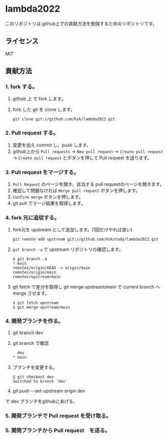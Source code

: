 # lambda2022

このリポジトリは github上での貢献方法を勉強するためのリポジトリです。

## ライセンス

MIT

## 貢献方法

### 1. fork する。

1. github 上 で fork します。
2. fork した git を clone します。

    ```
    git clone git://github.com/hsk/lambda2022.git
    ```

### 2. Pull request する。

1. 変更を加え commit し、push します。
2. github上から `Pull requests` -> `New pull request` -> `Create pull request` -> `Create pull request` とボタンを押して Pull request を送ります。

### 3. Pull request をマージする。

1. `Pull Request` のページを開き、該当する pull requestのページを開きます。
2. 確認して問題なければ `Merge pull request` ボタンを押します。
3. `Confirm merge` ボタンを押します。
4. git pull でマージ結果を取得します。

### 4. fork 元に追従する。

1. fork元を upstream として追加します。(1回だけやれば良い)

    ```
    git remote add upstream git://github.com/hskstudy/lambda2022.git
    ```

2. `git branch -a` で upstream リポジトリの確認します。

    ```
    $ git branch -a
    * main
    remotes/origin/HEAD -> origin/main
    remotes/origin/main
    remotes/upstream/main
    ```

3. git fetch で差分を取得し git merge upstream/main で current branch へ merge させます。

    ```
    $ git fetch upstream
    $ git merge upstream/main
    ```

### 4. 開発ブランチを作る。

1. git branch dev
2. git branch で確認

    ```
      dev
    * main
    ```
3. ブランチを変更する。

    ```
    $ git checkout dev
    Switched to branch 'dev'
    ```

4. git push --set-upstream origin dev

で dev ブランチをgithubにあげる。


### 5. 開発ブランチで Pull request を受け取る。
### 5. 開発ブランチから Pull request　を送る。

